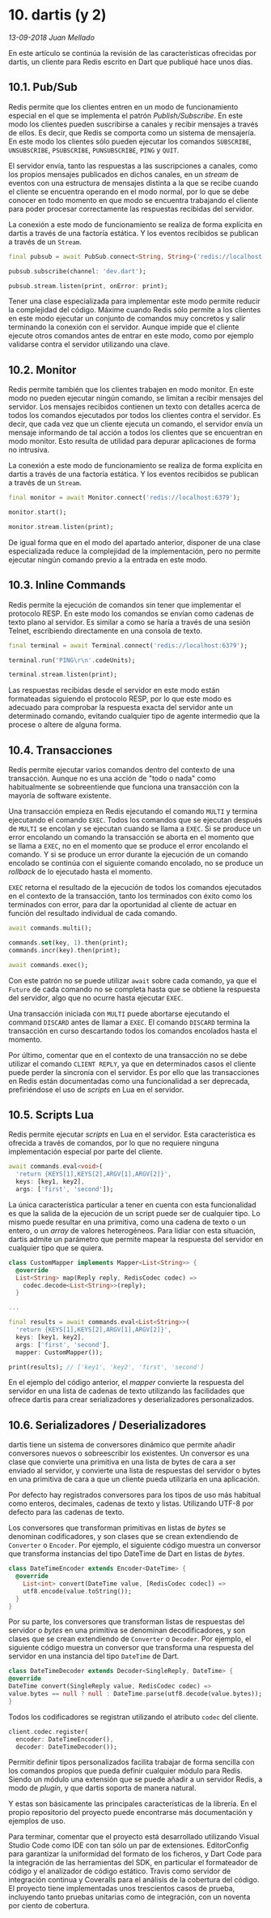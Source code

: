 # 10. dartis (y 2)

_13-09-2018_ _Juan Mellado_

En este artículo se continúa la revisión de las características ofrecidas por dartis, un cliente para Redis escrito en Dart que publiqué hace unos días.

## 10.1. Pub/Sub

Redis permite que los clientes entren en un modo de funcionamiento especial en el que se implementa el patrón _Publish/Subscribe_. En este modo los clientes pueden suscribirse a canales y recibir mensajes a través de ellos. Es decir, que Redis se comporta como un sistema de mensajería. En este modo los clientes sólo pueden ejecutar los comandos ```SUBSCRIBE```, ```UNSUBSCRIBE```, ```PSUBSCRIBE```, ```PUNSUBSCRIBE```, ```PING``` y ```QUIT```.

El servidor envía, tanto las respuestas a las suscripciones a canales, como los propios mensajes publicados en dichos canales, en un _stream_ de eventos con una estructura de mensajes distinta a la que se recibe cuando el cliente se encuentra operando en el modo normal, por lo que se debe conocer en todo momento en que modo se encuentra trabajando el cliente para poder procesar correctamente las respuestas recibidas del servidor.

La conexión a este modo de funcionamiento se realiza de forma explícita en dartis a través de una factoría estática. Y los eventos recibidos se publican a través de un ```Stream```.

```dart
final pubsub = await PubSub.connect<String, String>('redis://localhost:6379');

pubsub.subscribe(channel: 'dev.dart');

pubsub.stream.listen(print, onError: print);
```

Tener una clase especializada para implementar este modo permite reducir la complejidad del código. Máxime cuando Redis sólo permite a los clientes en este modo ejecutar un conjunto de comandos muy concretos y salir terminando la conexión con el servidor. Aunque impide que el cliente ejecute otros comandos antes de entrar en este modo, como por ejemplo validarse contra el servidor utilizando una clave.

## 10.2. Monitor

Redis permite también que los clientes trabajen en modo monitor. En este modo no pueden ejecutar ningún comando, se limitan a recibir mensajes del servidor. Los mensajes recibidos contienen un texto con detalles acerca de todos los comandos ejecutados por todos los clientes contra el servidor. Es decir, que cada vez que un cliente ejecuta un comando, el servidor envía un mensaje informando de tal acción a todos los clientes que se encuentran en modo monitor. Esto resulta de utilidad para depurar aplicaciones de forma no intrusiva.

La conexión a este modo de funcionamiento se realiza de forma explícita en dartis a través de una factoría estática. Y los eventos recibidos se publican a través de un ```Stream```.

```dart
final monitor = await Monitor.connect('redis://localhost:6379');

monitor.start();

monitor.stream.listen(print);
```

De igual forma que en el modo del apartado anterior, disponer de una clase especializada reduce la complejidad de la implementación, pero no permite ejecutar ningún comando previo a la entrada en este modo.

## 10.3. Inline Commands

Redis permite la ejecución de comandos sin tener que implementar el protocolo RESP. En este modo los comandos se envían como cadenas de texto plano al servidor. Es similar a como se haría a través de una sesión Telnet, escribiendo directamente en una consola de texto.

```dart
final terminal = await Terminal.connect('redis://localhost:6379');

terminal.run('PING\r\n'.codeUnits);

terminal.stream.listen(print);
```

Las respuestas recibidas desde el servidor en este modo están formateadas siguiendo el protocolo RESP, por lo que este modo es adecuado para comprobar la respuesta exacta del servidor ante un determinado comando, evitando cualquier tipo de agente intermedio que la procese o altere de alguna forma.

## 10.4. Transacciones

Redis permite ejecutar varios comandos dentro del contexto de una transacción. Aunque no es una acción de "todo o nada" como habitualmente se sobreentiende que funciona una transacción con la mayoría de software existente.

Una transacción empieza en Redis ejecutando el comando ```MULTI``` y termina ejecutando el comando ```EXEC```. Todos los comandos que se ejecutan después de ```MULTI``` se encolan y se ejecutan cuando se llama a ```EXEC```. Si se produce un error encolando un comando la transacción se aborta en el momento que se llama a ```EXEC```, no en el momento que se produce el error encolando el comando. Y si se produce un error durante la ejecución de un comando encolado se continúa con el siguiente comando encolado, no se produce un _rollback_ de lo ejecutado hasta el momento.

```EXEC``` retorna el resultado de la ejecución de todos los comandos ejecutados en el contexto de la transacción, tanto los terminados con éxito como los terminados con error, para dar la oportunidad al cliente de actuar en función del resultado individual de cada comando.

```dart
await commands.multi();

commands.set(key, 1).then(print);
commands.incr(key).then(print);

await commands.exec();
```

Con este patrón no se puede utilizar ```await``` sobre cada comando, ya que el ```Future``` de cada comando no se completa hasta que se obtiene la respuesta del servidor, algo que no ocurre hasta ejecutar ```EXEC```.

Una transacción iniciada con ```MULTI``` puede abortarse ejecutando el command ```DISCARD``` antes de llamar a ```EXEC```. El comando ```DISCARD``` termina la transacción en curso descartando todos los comandos encolados hasta el momento.

Por último, comentar que en el contexto de una transacción no se debe utilizar el comando ```CLIENT REPLY```, ya que en determinados casos el cliente puede perder la sincronía con el servidor. Es por ello que las transacciones en Redis están documentadas como una funcionalidad a ser deprecada, prefiriéndose el uso de _scripts_ en Lua en el servidor.

## 10.5. Scripts Lua

Redis permite ejecutar _scripts_ en Lua en el servidor. Esta característica es ofrecida a través de comandos, por lo que no requiere ninguna implementación especial por parte del cliente.

```dart
await commands.eval<void>(
  'return {KEYS[1],KEYS[2],ARGV[1],ARGV[2]}',
  keys: [key1, key2],
  args: ['first', 'second']);
```

La única característica particular a tener en cuenta con esta funcionalidad es que la salida de la ejecución de un script puede ser de cualquier tipo. Lo mismo puede resultar en una primitiva, como una cadena de texto o un entero, o un _array_ de valores heterogéneos. Para lidiar con esta situación, dartis admite un parámetro que permite mapear la respuesta del servidor en cualquier tipo que se quiera.

```dart
class CustomMapper implements Mapper<List<String>> {
  @override
  List<String> map(Reply reply, RedisCodec codec) =>
    codec.decode<List<String>>(reply);
  }

...

final results = await commands.eval<List<String>>(
  'return {KEYS[1],KEYS[2],ARGV[1],ARGV[2]}',
  keys: [key1, key2],
  args: ['first', 'second'],
  mapper: CustomMapper());

print(results); // ['key1', 'key2', 'first', 'second']
```

En el ejemplo del código anterior, el _mapper_ convierte la respuesta del servidor en una lista de cadenas de texto utilizando las facilidades que ofrece dartis para crear serializadores y deserializadores personalizados.

## 10.6. Serializadores / Deserializadores

dartis tiene un sistema de conversores dinámico que permite añadir conversores nuevos o sobreescribir los existentes. Un conversor es una clase que convierte una primitiva en una lista de bytes de cara a ser enviado al servidor, y convierte una lista de respuestas del servidor o bytes en una primitiva de cara a que un cliente pueda utilizarla en una aplicación.

Por defecto hay registrados conversores para los tipos de uso más habitual como enteros, decimales, cadenas de texto y listas. Utilizando UTF-8 por defecto para las cadenas de texto.

Los conversores que transforman primitivas en listas de _bytes_ se denominan codificadores, y son clases que se crean extendiendo de ```Converter``` o ```Encoder```. Por ejemplo, el siguiente código muestra un conversor que transforma instancias del tipo DateTime de Dart en listas de _bytes_.

```dart
class DateTimeEncoder extends Encoder<DateTime> {
  @override
    List<int> convert(DateTime value, [RedisCodec codec]) =>
    utf8.encode(value.toString());
  }
}
```

Por su parte, los conversores que transforman listas de respuestas del servidor o _bytes_ en una primitiva se denominan decodificadores, y son clases que se crean extendiendo de ```Converter``` o ```Decoder```. Por ejemplo, el siguiente código muestra un conversor que transforma una respuesta del servidor en una instancia del tipo ```DateTime``` de Dart.

```dart
class DateTimeDecoder extends Decoder<SingleReply, DateTime> {
@override
DateTime convert(SingleReply value, RedisCodec codec) =>
value.bytes == null ? null : DateTime.parse(utf8.decode(value.bytes));
}
```

Todos los codificadores se registran utilizando el atributo ```codec``` del cliente.

```dart
client.codec.register(
  encoder: DateTimeEncoder(),
  decoder: DateTimeDecoder());
```

Permitir definir tipos personalizados facilita trabajar de forma sencilla con los comandos propios que pueda definir cualquier módulo para Redis. Siendo un módulo una extensión que se puede añadir a un servidor Redis, a modo de _plugin_, y que dartis soporta de manera natural.

Y estas son básicamente las principales características de la librería. En el propio repositorio del proyecto puede encontrarse más documentación y ejemplos de uso.

Para terminar, comentar que el proyecto está desarrollado utilizando Visual Studio Code como IDE con tan sólo un par de extensiones. EditorConfig para garantizar la uniformidad del formato de los ficheros, y Dart Code para la integración de las herramientas del SDK, en particular el formateador de código y el analizador de código estático. Travis como servidor de integración continua y Coveralls para el análisis de la cobertura del código. El proyecto tiene implementadas unos trescientos casos de prueba, incluyendo tanto pruebas unitarias como de integración, con un noventa por ciento de cobertura.
